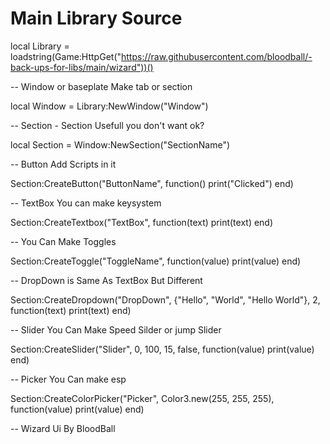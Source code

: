 # Main Library Source

local Library = loadstring(Game:HttpGet("https://raw.githubusercontent.com/bloodball/-back-ups-for-libs/main/wizard"))()
 
-- Window or baseplate Make tab or section

local Window = Library:NewWindow("Window")
 
-- Section - Section Usefull you don't want ok?

local Section = Window:NewSection("SectionName")
 
-- Button Add Scripts in it

Section:CreateButton("ButtonName", function()
print("Clicked")
end)
 
-- TextBox You can make keysystem 

Section:CreateTextbox("TextBox", function(text)
        print(text)
end)
 
-- You Can Make Toggles

Section:CreateToggle("ToggleName", function(value)
print(value)
end)
 
-- DropDown is Same As TextBox But Different

Section:CreateDropdown("DropDown", {"Hello", "World", "Hello World"}, 2, function(text)
print(text)
end)
 
-- Slider You Can Make Speed Silder or jump Slider

Section:CreateSlider("Slider", 0, 100, 15, false, function(value)
print(value)
 end)

-- Picker You Can make esp 

Section:CreateColorPicker("Picker", Color3.new(255, 255, 255), function(value)
print(value)
end)

-- Wizard Ui By BloodBall
